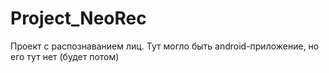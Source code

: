 # Project_NeoRec

Проект с распознаванием лиц.
Тут могло быть android-приложение, но его тут нет (будет потом)
